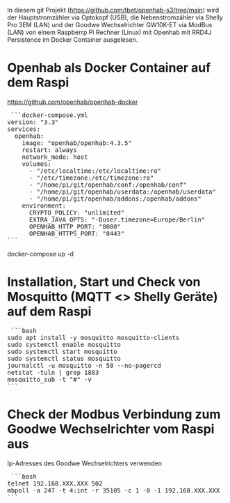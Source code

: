In diesem git Projekt (https://github.com/tbet/openhab-s3/tree/main) wird der Hauptstromzähler via Optokopf (USB), die Nebenstromzähler via Shelly Pro 3EM (LAN) und der Goodwe Wechselrichter GW10K-ET via ModBus (LAN) von einem Raspberrp Pi Rechner (Linux) mit Openhab mit RRD4J Persistence im Docker Container ausgelesen.

# Openhab als Docker Container auf dem Raspi
https://github.com/openhab/openhab-docker
<pre> ```docker-compose.yml
version: "3.3"
services:
  openhab:
    image: "openhab/openhab:4.3.5"
    restart: always
    network_mode: host
    volumes:
      - "/etc/localtime:/etc/localtime:ro"
      - "/etc/timezone:/etc/timezone:ro"
      - "/home/pi/git/openhab/conf:/openhab/conf"
      - "/home/pi/git/openhab/userdata:/openhab/userdata"
      - "/home/pi/git/openhab/addons:/openhab/addons"
    environment:
      CRYPTO_POLICY: "unlimited"
      EXTRA_JAVA_OPTS: "-Duser.timezone=Europe/Berlin"
      OPENHAB_HTTP_PORT: "8080"
      OPENHAB_HTTPS_PORT: "8443"
``` </pre>
docker-compose up -d

# Installation, Start und Check von Mosquitto (MQTT <> Shelly Geräte) auf dem Raspi
<pre> ```bash
sudo apt install -y mosquitto mosquitto-clients
sudo systemctl enable mosquitto
sudo systemctl start mosquitto
sudo systemctl status mosquitto
journalctl -u mosquitto -n 50 --no-pagercd 
netstat -tuln | grep 1883
mosquitto_sub -t "#" -v
``` </pre>

# Check der Modbus Verbindung zum Goodwe Wechselrichter vom Raspi aus
Ip-Adresses des Goodwe Wechselrichters verwenden
<pre> ```bash
telnet 192.168.XXX.XXX 502
mbpoll -a 247 -t 4:int -r 35105 -c 1 -0 -1 192.168.XXX.XXX
``` </pre>

